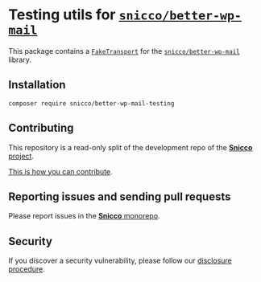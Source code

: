 # Testing utils for [`snicco/better-wp-mail`](https://github.com/sniccowp/better-wp-mail)

This package contains a [`FakeTransport`](src/FakeTransport.php) for the [`snicco/better-wp-mail`](https://github.com/sniccowp/better-wp-mail) library.

## Installation

```shell
composer require snicco/better-wp-mail-testing
```

## Contributing

This repository is a read-only split of the development repo of the
[**Snicco** project](https://github.com/sniccowp/sniccowp).

[This is how you can contribute](https://github.com/sniccowp/sniccowp/blob/master/CONTRIBUTING.md).

## Reporting issues and sending pull requests

Please report issues in the
[**Snicco** monorepo](https://github.com/sniccowp/sniccowp/blob/master/CONTRIBUTING.md##using-the-issue-tracker).

## Security

If you discover a security vulnerability, please follow
our [disclosure procedure](https://github.com/sniccowp/sniccowp/blob/master/SECURITY.md).
